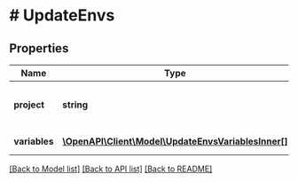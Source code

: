 # # UpdateEnvs

## Properties

Name | Type | Description | Notes
------------ | ------------- | ------------- | -------------
**project** | **string** | The name of your app for update envs | [optional]
**variables** | [**\OpenAPI\Client\Model\UpdateEnvsVariablesInner[]**](UpdateEnvsVariablesInner.md) | The envs for update | [optional]

[[Back to Model list]](../../README.md#models) [[Back to API list]](../../README.md#endpoints) [[Back to README]](../../README.md)
